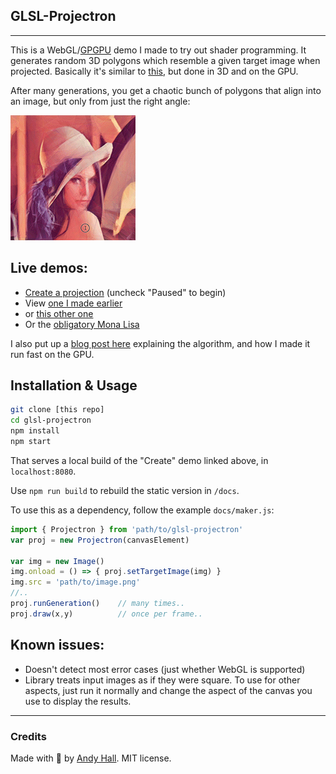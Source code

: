 ## GLSL-Projectron
--------

This is a WebGL/[GPGPU](http://en.wikipedia.org/wiki/General-purpose_computing_on_graphics_processing_units) demo I made to try out shader programming. It generates random 3D polygons which resemble a given target image when projected. Basically it's similar to [this](http://rogeralsing.com/2008/12/07/genetic-programming-evolution-of-mona-lisa/), but done in 3D and on the GPU.

After many generations, you get a chaotic bunch of polygons that align into an image, but only from just the right angle:

[![Screencap of sample output](./docs/img/lena_200.gif?raw=true "Sample output")](http://andyhall.github.io/glsl-projectron/viewer.html)

## Live demos:

 * [Create a projection](http://andyhall.github.io/glsl-projectron/) (uncheck "Paused" to begin)
 * View [one I made earlier](http://andyhall.github.io/glsl-projectron/viewer.html)
 * or [this other one](http://andyhall.github.io/glsl-projectron/viewer-vermeer.html)
 * Or the [obligatory Mona Lisa](http://andyhall.github.io/glsl-projectron/viewer-mona.html)

I also put up a [blog post here](http://aphall.com/2014/12/glsl-projectron/) explaining the algorithm, and how I made it run fast on the GPU.

## Installation & Usage

```sh
git clone [this repo]
cd glsl-projectron
npm install
npm start
```

That serves a local build of the "Create" demo linked above, in `localhost:8080`.

Use `npm run build` to rebuild the static version in `/docs`.

To use this as a dependency, follow the example `docs/maker.js`:

```js
import { Projectron } from 'path/to/glsl-projectron'
var proj = new Projectron(canvasElement)

var img = new Image()
img.onload = () => { proj.setTargetImage(img) }
img.src = 'path/to/image.png'
//..
proj.runGeneration()    // many times..
proj.draw(x,y)          // once per frame..
```

## Known issues:

* Doesn't detect most error cases (just whether WebGL is supported)
* Library treats input images as if they were square. To use for other aspects, just run it normally and change the aspect of the canvas you use to display the results.

----

### Credits

Made with 🍺 by [Andy Hall](https://twitter.com/fenomas). MIT license.


